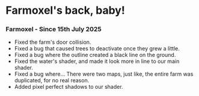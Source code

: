 # Farmoxel's back, baby!

### Farmoxel - Since 15th July 2025

+ Fixed the farm's door collision.
+ Fixed a bug that caused trees to deactivate once they grew a little.
+ Fixed a bug where the outline created a black line on the ground.
+ Fixed the water's shader, and made it look more in line to our main shader.
+ Fixed a bug where... There were two maps, just like, the entire farm was duplicated, for no real reason.
+ Added pixel perfect shadows to our shader.
